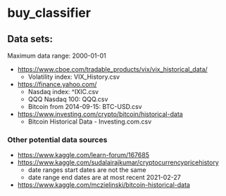 # buy_classifier

## Data sets:
Maximum data range: 2000-01-01
- https://www.cboe.com/tradable_products/vix/vix_historical_data/
  - Volatility index: VIX_History.csv
- https://finance.yahoo.com/
  - Nasdaq index: ^IXIC.csv
  - QQQ Nasdaq 100: QQQ.csv
  - Bitcoin from 2014-09-15: BTC-USD.csv
- https://www.investing.com/crypto/bitcoin/historical-data
  - Bitcoin Historical Data - Investing.com.csv
 
### Other potential data sources
- https://www.kaggle.com/learn-forum/167685
- https://www.kaggle.com/sudalairajkumar/cryptocurrencypricehistory
  - date ranges start dates are not the same
  - date range end dates are at most recent 2021-02-27
- https://www.kaggle.com/mczielinski/bitcoin-historical-data
